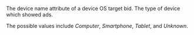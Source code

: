 The device name attribute of a device OS target bid. The type of device which showed ads.

The possible values include *Computer*, *Smartphone*, *Tablet*, and *Unknown*.

